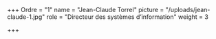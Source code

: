 +++
Ordre = "1"
name = "Jean-Claude Torrel"
picture = "/uploads/jean-claude-1.jpg"
role = "Directeur des systèmes d’information"
weight = 3

+++
